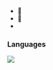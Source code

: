 - 👋
- 🌱 
- 

  
### Languages
<a href="https://github.com/zhangyemengren">
  <img src="https://github-readme-stats.vercel.app/api/top-langs/?username=zhangyemengren&layout=compact">
</a>

